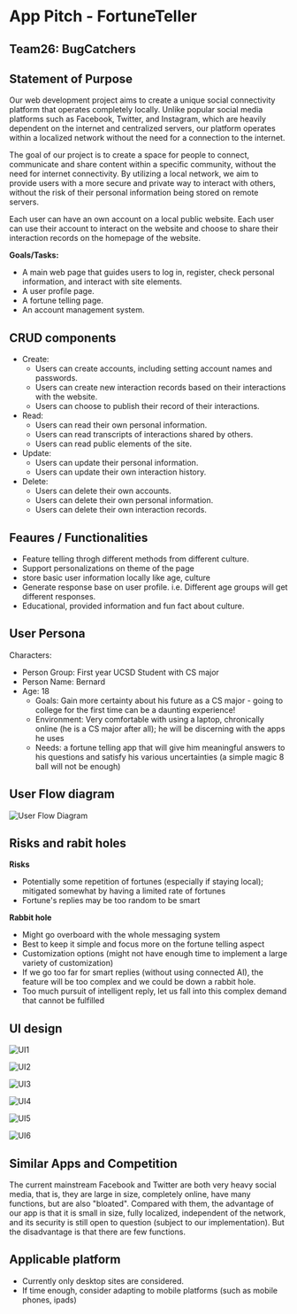 # App Pitch - FortuneTeller

## Team26: BugCatchers

## Statement of Purpose

Our web development project aims to create a unique social connectivity platform that operates completely locally. Unlike popular social media platforms such as Facebook, Twitter, and Instagram, which are heavily dependent on the internet and centralized servers, our platform operates within a localized network without the need for a connection to the internet.

The goal of our project is to create a space for people to connect, communicate and share content within a specific community, without the need for internet connectivity. By utilizing a local network, we aim to provide users with a more secure and private way to interact with others, without the risk of their personal information being stored on remote servers.

Each user can have an own account on a local public website. Each user can use their account to interact on the website and choose to share their interaction records on the homepage of the website.

**Goals/Tasks:**
- A main web page that guides users to log in, register, check personal information, and interact with site elements.
- A user profile page.
- A fortune telling page.
- An account management system.

## CRUD components
- Create:
  	- Users can create accounts, including setting account names and passwords.
	- Users can create new interaction records based on their interactions with the website.
	- Users can choose to publish their record of their interactions.
- Read:
    - Users can read their own personal information.
	- Users can read transcripts of interactions shared by others.
	- Users can read public elements of the site.
- Update:
    - Users can update their personal information.
	- Users can update their own interaction history.
- Delete:
    - Users can delete their own accounts.
	- Users can delete their own personal information.
	- Users can delete their own interaction records.

## Feaures / Functionalities
- Feature telling throgh different methods from different culture.
- Support personalizations on theme of the page
- store basic user information locally like age, culture
- Generate response base on user profile. i.e. Different age groups will get different responses.
- Educational, provided information and fun fact about culture.

## User Persona
Characters:
- Person Group: First year UCSD Student with CS major
- Person Name: Bernard
- Age: 18
  - Goals: Gain more certainty about his future as a CS major - going to college for the first time can be a daunting experience!
  - Environment: Very comfortable with using a laptop, chronically online (he is a CS major after all); he will be discerning with the apps he uses
  - Needs: a fortune telling app that will give him meaningful answers to his questions and satisfy his various uncertainties (a simple magic 8 ball will not be enough)

## User Flow diagram

![User Flow Diagram](./userflow.JPG)


## Risks and rabit holes

**Risks**

- Potentially some repetition of fortunes (especially if staying local); mitigated somewhat by having a limited rate of fortunes
- Fortune's replies may be too random to be smart

**Rabbit hole**

- Might go overboard with the whole messaging system
- Best to keep it simple and focus more on the fortune telling aspect
- Customization options (might not have enough time to implement a large variety of customization)
- If we go too far for smart replies (without using connected AI), the feature will be too complex and we could be down a rabbit hole.
- Too much pursuit of intelligent reply, let us fall into this complex demand that cannot be fulfilled

## UI design

![UI1](UI1.JPG)

![UI2](UI2.JPG)

![UI3](UI3.JPG)

![UI4](UI4.JPG)

![UI5](UI5.JPG)

![UI6](UI6.JPG)


## Similar Apps and Competition

The current mainstream Facebook and Twitter are both very heavy social media, that is, they are large in size, completely online, have many functions, but are also "bloated". Compared with them, the advantage of our app is that it is small in size, fully localized, independent of the network, and its security is still open to question (subject to our implementation). But the disadvantage is that there are few functions.

## Applicable platform
- Currently only desktop sites are considered. 
- If time enough, consider adapting to mobile platforms (such as mobile phones, ipads)
